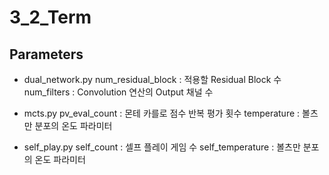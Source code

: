 # 3_2_Term

## Parameters
- dual_network.py
num_residual_block : 적용할 Residual Block 수
num_filters : Convolution 연산의 Output 채널 수

- mcts.py
pv_eval_count : 몬테 카를로 점수 반복 평가 횟수
temperature : 볼츠만 분포의 온도 파라미터

- self_play.py
self_count : 셀프 플레이 게임 수
self_temperature : 볼츠만 분포의 온도 파라미터
